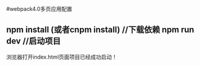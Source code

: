 #webpack4.0多页应用配置

npm install  (或者cnpm install) //下载依赖
npm run dev //启动项目
-----------------------
浏览器打开index.html页面项目已经成功启动！


